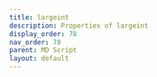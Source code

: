 ```yaml
---
title: largeint
description: Properties of largeint
display_order: 78
nav_order: 78
parent: MD Script
layout: default
---
```



